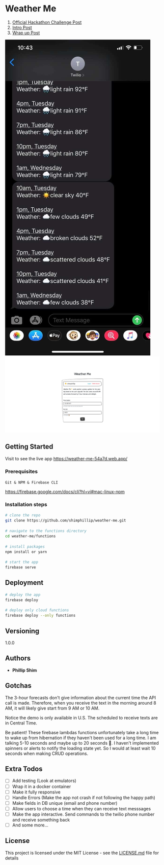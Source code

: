 # Weather Me

1. [Official Hackathon Challenge Post](https://dev.to/devteam/announcing-the-twilio-hackathon-on-dev-2lh8)
2. [Intro Post](https://dev.to/shimphillip/get-customized-weather-updates-through-sms-231o)
3. [Wrap up Post](https://dev.to/shimphillip/get-customized-weather-updates-through-sms-231o)

![screenshot](./docs/text-message.jpg)
![screenshot2](./docs/dashboard.png)

## Getting Started

Visit to see the live app https://weather-me-54a7d.web.app/

### Prerequisites

`Git & NPM & Firebase CLI`

https://firebase.google.com/docs/cli?hl=vi#mac-linux-npm

### Installation steps

```zsh
# clone the repo
git clone https://github.com/shimphillip/weather-me.git

# navigate to the functions directory
cd weather-me/functions

# install packages
npm install or yarn

# start the app
firebase serve

```

## Deployment

```zsh
# deploy the app
firebase deploy

# deploy only cloud functions
firebase deploy --only functions
```

## Versioning

1.0.0

## Authors

- **Phillip Shim**

## Gotchas

The 3-hour forecasts don't give information about the current time the API call is made. Therefore, when you receive the text in the morning around 8 AM, it will likely give start from 9 AM or 10 AM.

Notice the demo is only available in U.S. The scheduled to receive texts are in Central Time. 

Be patient! These firebase lambdas functions unfortunately take a long time to wake up from hibernation if they haven't been used for a long time. I am talking 5-10 seconds and maybe up to 20 seconds 💩. I haven't implemented spinners or alerts to notify the loading state yet. So I would at least wait 10 seconds when making CRUD operations.

## Extra Todos

- [ ] Add testing (Look at emulators)
- [ ] Wrap it in a docker container
- [ ] Make it fully responsive
- [ ] Handle Errors (Make the app not crash if not following the happy path)
- [ ] Make fields in DB unique (email and phone number)
- [ ] Allow users to choose a time when they can receive text messsages
- [ ] Make the app interactive. Send commands to the twilio phone number and receive something back
- [ ] And some more...

## License

This project is licensed under the MIT License - see the [LICENSE.md](LICENSE.md) file for details
